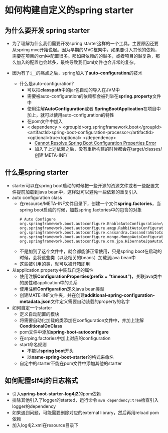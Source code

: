 # 如何构建自定义的spring starter

## 为什么要开发 spring starter

* 为了理解为什么我们需要开发spring starter这样的一个工具，主要原因还要从spring mvc开始说起。因为早期的MVC框架中，如果要引入其他的依赖，需要在项目的xml中配置很多。那如果依赖的的越多，或者项目的越复杂，那么加入的配置也会越多，最终导致我们xml文件也会非常的复杂。

* 因为有了👆🏻的痛点之后，spring加入了**auto-configuration**的技术
  * 什么是auto-configuration?
    * 可以把**classpath**中的jar包自动的导入在JVM中
    * 需要被auto-configuration的依赖都会被列举在**spring.property**文件中
    * 使用注解**AutoConfiguration**或者 **SpringBootApplication**在项目中加上，就可以使用auto-configuration的特性
    * 在pom文件中加入
    * &lt; dependency &gt;
      &lt;groupId&gt;org.springframework.boot&lt;/groupId&gt;
      &lt;artifactId&gt;spring-boot-configuration-processor&lt;/artifactId&gt;
      &lt;optional&gt;true&lt;/optional&gt;
      &lt;/dependency&gt;
      * [Cannot Resolve Spring Boot Configuration Properties Error](https://www.baeldung.com/intellij-resolve-spring-boot-configuration-properties)
      * 加入了上述依赖之后，没有重新构建的时候都会在target/classes/创建'META-INF/'

## 什么是spring starter
* starter可以在spring boot启动的时候把一些开源的资源文件或者一些配置文件提前加载到java bean中，这样就可以避免一些依赖的重复引入
* auto configuration class
  * 在resource/META-INF文件目录下，创建一个文件**spring.factories**，当spring boot启动的时候，加载spring.factories中的包含的对象
    ``` 
    # Auto Configure
    org.springframework.boot.autoconfigure.EnableAutoConfiguration=\
    org.springframework.boot.autoconfigure.amqp.RabbitAutoConfiguration,\
    org.springframework.boot.autoconfigure.cassandra.CassandraAutoConfiguration,\
    org.springframework.boot.autoconfigure.mongo.MongoAutoConfiguration,\
    org.springframework.boot.autoconfigure.orm.jpa.HibernateJpaAutoConfiguration
    ```
  * 不是加到了这个文件中，就会都能够正常使用，只是spring boot在启动的时候，会将这些类（以及相关的beans）加载到java bean中
  * 这些被引用的类，就可以被开箱即用
* 从application.property中装载自定的属性
  * 使用注解**ConfigurationProperties(prefix = "timeout")**，关联java类中的属性和application中的关系
  * 使用注解**Configuration**定义java bean类型
  * 创建MATE-INF文件夹，并在创建**additional-spring-configuration-metadata.json**文件定义需要自动装载的property的名字
* 如何自定一个starter
  * 定义自动配置的模块
  * 将需要自动化加载的类添加在configuration文件中，并加上注解**ConditionalOnClass**
  * pom文件中添加**spring-boot-autoconfigure**
  * 在srping.factories中加上对应的configuration
  * start命名规则
    * 不能以**spring boot**开头
    * 以**name-spring-boot-starter**的格式来命名
  * 自定中的starter不能在pom文件中添加其他的starter

## 如何配置slf4j的日志格式
* 引入**spring-boot-starter-log4j2**的pom依赖
* 排除其他引入了logger的started，运行命令 ```mvn dependency:tree```检查引入logger的dependency
* 如果遇到问题，可能需要删除对应的external library，然后再用reload pom依赖
* 加入log4j2.xml在resource目录下
